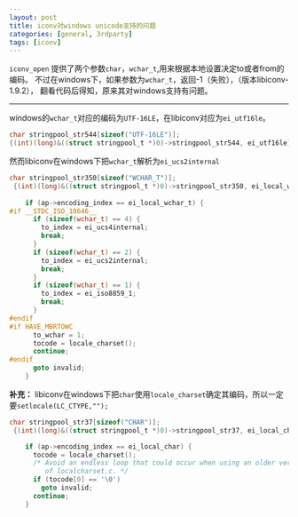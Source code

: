 ```yaml
---
layout: post
title: iconv对windows unicode支持的问题
categories: [general, 3rdparty]
tags: [iconv]
---
```


`iconv_open` 提供了两个参数`char`，`wchar_t`,用来根据本地设置决定to或者from的编码。
不过在windows下，如果参数为`wchar_t`，返回-1（失败），（版本libiconv-1.9.2），
翻看代码后得知，原来其对windows支持有问题。

----------

windows的`wchar_t`对应的编码为`UTF-16LE`，在libiconv对应为`ei_utf16le`。
	
```C
char stringpool_str544[sizeof("UTF-16LE")];
{(int)(long)&((struct stringpool_t *)0)->stringpool_str544, ei_utf16le}, 
```

然而libiconv在windows下把`wchar_t`解析为`ei_ucs2internal`
	
```C
char stringpool_str350[sizeof("WCHAR_T")]; 
 {(int)(long)&((struct stringpool_t *)0)->stringpool_str350, ei_local_wchar_t}, 
 
    if (ap->encoding_index == ei_local_wchar_t) {
#if __STDC_ISO_10646__
      if (sizeof(wchar_t) == 4) {
        to_index = ei_ucs4internal;
        break;
      }
      if (sizeof(wchar_t) == 2) {
        to_index = ei_ucs2internal;
        break;
      }
      if (sizeof(wchar_t) == 1) {
        to_index = ei_iso8859_1;
        break;
      }
#endif
#if HAVE_MBRTOWC
      to_wchar = 1;
      tocode = locale_charset();
      continue;
#endif
      goto invalid;
    }
```

**补充：**
libiconv在windows下把`char`使用`locale_charset`确定其编码，所以一定要`setlocale(LC_CTYPE,"");`

```C
char stringpool_str37[sizeof("CHAR")];
 {(int)(long)&((struct stringpool_t *)0)->stringpool_str37, ei_local_char},

    if (ap->encoding_index == ei_local_char) {
      tocode = locale_charset();
      /* Avoid an endless loop that could occur when using an older version
         of localcharset.c. */
      if (tocode[0] == '\0')
        goto invalid;
      continue;
    }
```
